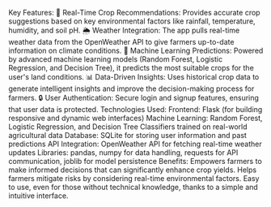 Key Features:
🌾 Real-Time Crop Recommendations: Provides accurate crop suggestions based on key environmental factors like rainfall, temperature, humidity, and soil pH.
🌦️ Weather Integration: The app pulls real-time weather data from the OpenWeather API to give farmers up-to-date information on climate conditions.
🧪 Machine Learning Predictions: Powered by advanced machine learning models (Random Forest, Logistic Regression, and Decision Tree), it predicts the most suitable crops for the user's land conditions.
📊 Data-Driven Insights: Uses historical crop data to generate intelligent insights and improve the decision-making process for farmers.
🔒 User Authentication: Secure login and signup features, ensuring that user data is protected.
Technologies Used:
Frontend: Flask (for building responsive and dynamic web interfaces)
Machine Learning: Random Forest, Logistic Regression, and Decision Tree Classifiers trained on real-world agricultural data
Database: SQLite for storing user information and past predictions
API Integration: OpenWeather API for fetching real-time weather updates
Libraries: pandas, numpy for data handling, requests for API communication, joblib for model persistence
Benefits:
Empowers farmers to make informed decisions that can significantly enhance crop yields.
Helps farmers mitigate risks by considering real-time environmental factors.
Easy to use, even for those without technical knowledge, thanks to a simple and intuitive interface.
